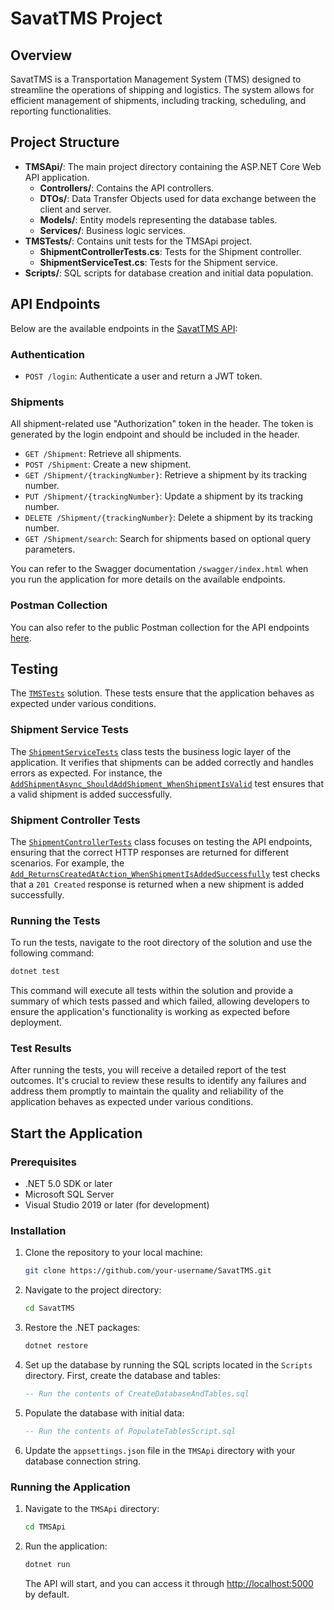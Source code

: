 # SavatTMS Project

## Overview
SavatTMS is a Transportation Management System (TMS) designed to streamline the operations of shipping and logistics. The system allows for efficient management of shipments, including tracking, scheduling, and reporting functionalities.

## Project Structure

- **TMSApi/**: The main project directory containing the ASP.NET Core Web API application.
  - **Controllers/**: Contains the API controllers.
  - **DTOs/**: Data Transfer Objects used for data exchange between the client and server.
  - **Models/**: Entity models representing the database tables.
  - **Services/**: Business logic services.
- **TMSTests/**: Contains unit tests for the TMSApi project.
  - **ShipmentControllerTests.cs**: Tests for the Shipment controller.
  - **ShipmentServiceTest.cs**: Tests for the Shipment service.
- **Scripts/**: SQL scripts for database creation and initial data population.

## API Endpoints

Below are the available endpoints in the [SavatTMS API](https://github.com/K-Viera/SavatTMS/tree/main/TMSApi):

### Authentication
- `POST /login`: Authenticate a user and return a JWT token.

### Shipments
All shipment-related use "Authorization" token in the header. The token is generated by the login endpoint and should be included in the header.
- `GET /Shipment`: Retrieve all shipments.
- `POST /Shipment`: Create a new shipment.
- `GET /Shipment/{trackingNumber}`: Retrieve a shipment by its tracking number.
- `PUT /Shipment/{trackingNumber}`: Update a shipment by its tracking number.
- `DELETE /Shipment/{trackingNumber}`: Delete a shipment by its tracking number.
- `GET /Shipment/search`: Search for shipments based on optional query parameters.

You can refer to the Swagger documentation `/swagger/index.html` when you run the application for more details on the available endpoints.

### Postman Collection
You can also refer to the public Postman collection for the API endpoints [here](https://www.postman.com/warped-astronaut-540935/workspace/savattms/overview).

## Testing

The [`TMSTests`]([TMSTests](https://github.com/K-Viera/SavatTMS/tree/main/TMSTests)) solution. These tests ensure that the application behaves as expected under various conditions.

### Shipment Service Tests

The [`ShipmentServiceTests`](https://github.com/K-Viera/SavatTMS/blob/main/TMSTests/ShipmentServiceTest.cs) class tests the business logic layer of the application. It verifies that shipments can be added correctly and handles errors as expected. For instance, the [`AddShipmentAsync_ShouldAddShipment_WhenShipmentIsValid`](https://github.com/K-Viera/SavatTMS/blob/main/TMSTests/ShipmentServiceTest.cs#L34) test ensures that a valid shipment is added successfully.

### Shipment Controller Tests

The [`ShipmentControllerTests`](https://github.com/K-Viera/SavatTMS/blob/main/TMSTests/ShipmentControllerTests.cs) class focuses on testing the API endpoints, ensuring that the correct HTTP responses are returned for different scenarios. For example, the [`Add_ReturnsCreatedAtAction_WhenShipmentIsAddedSuccessfully`](https://github.com/K-Viera/SavatTMS/blob/main/TMSTests/ShipmentControllerTests.cs#L78) test checks that a `201 Created` response is returned when a new shipment is added successfully.

### Running the Tests

To run the tests, navigate to the root directory of the solution and use the following command:

```bash
dotnet test
```

This command will execute all tests within the solution and provide a summary of which tests passed and which failed, allowing developers to ensure the application's functionality is working as expected before deployment.

### Test Results

After running the tests, you will receive a detailed report of the test outcomes. It's crucial to review these results to identify any failures and address them promptly to maintain the quality and reliability of the application behaves as expected under various conditions.

## Start the Application

### Prerequisites
- .NET 5.0 SDK or later
- Microsoft SQL Server
- Visual Studio 2019 or later (for development)

### Installation

1. Clone the repository to your local machine:
   ```bash
   git clone https://github.com/your-username/SavatTMS.git
   ```

2. Navigate to the project directory:
   ```bash
   cd SavatTMS
   ```

3. Restore the .NET packages:
   ```bash
   dotnet restore
   ```

4. Set up the database by running the SQL scripts located in the `Scripts` directory. First, create the database and tables:
   ```sql
   -- Run the contents of CreateDatabaseAndTables.sql
   ```

5. Populate the database with initial data:
   ```sql
   -- Run the contents of PopulateTablesScript.sql
   ```

6. Update the `appsettings.json` file in the `TMSApi` directory with your database connection string.

### Running the Application

1. Navigate to the `TMSApi` directory:
   ```bash
   cd TMSApi
   ```

2. Run the application:
   ```bash
   dotnet run
   ```

   The API will start, and you can access it through [http://localhost:5000](http://localhost:5000) by default.
